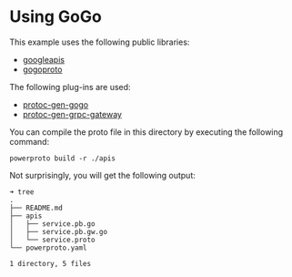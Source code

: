 # Using GoGo

This example uses the following public libraries:
* [googleapis](https://github.com/googleapis/googleapis)
* [gogoproto](https://github.com/gogo/protobuf/tree/master/gogoproto)

The following plug-ins are used:
* [protoc-gen-gogo](github.com/gogo/protobuf/protoc-gen-gogo)
* [protoc-gen-grpc-gateway](github.com/grpc-ecosystem/grpc-gateway)

You can compile the proto file in this directory by executing the following command:
```
powerproto build -r ./apis
```

Not surprisingly, you will get the following output:
```
➜ tree
.
├── README.md
├── apis
│   ├── service.pb.go
│   ├── service.pb.gw.go
│   └── service.proto
└── powerproto.yaml

1 directory, 5 files
```